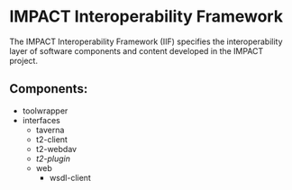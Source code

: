 IMPACT Interoperability Framework
=================================

The IMPACT Interoperability Framework (IIF) specifies the interoperability 
layer of software components and content developed in the IMPACT project.

Components:
----------- 

* toolwrapper
* interfaces
    * taverna
	* t2-client
	* t2-webdav
	* _t2-plugin_
    * web
        * wsdl-client

